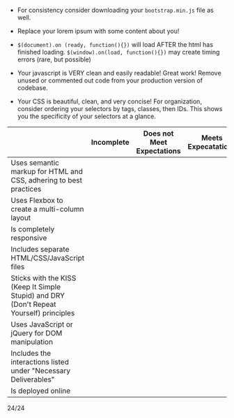 - For consistency consider downloading your `bootstrap.min.js` file as well.
- Replace your lorem ipsum with some content about you!

- `$(document).on (ready, function(){})` will load AFTER the html has finished loading. `$(window).on(load, function(){})` may create timing errors (rare, but possible)

-  Your javascript is VERY clean and easily readable! Great work!  Remove unused or commented out code from your production version of codebase.

- Your CSS is beautiful, clean, and very concise!  For organization, consider ordering your selectors by tags, classes, then IDs. This shows you the specificity of your selectors at a glance.


<table>
<thead>
<tr>
<th></th>
<th>Incomplete</th>
<th>Does not Meet Expectations</th>
<th>Meets Expecatations</th>
<th>Exceeds Expectations</th>
</tr>
</thead>
<tbody>
<tr>
<td>Uses semantic markup for HTML and CSS, adhering to best practices</td>
<td></td>
<td></td>
<td></td>
<td>X</td>
</tr>
<tr>
<td>Uses Flexbox to create a multi-column layout</td>
<td></td>
<td></td>
<td></td>
<td>X</td>
</tr>
<tr>
<td>Is completely responsive</td>
<td></td>
<td></td>
<td></td>
<td>X</td>
</tr>
<tr>
<td>Includes separate HTML/CSS/JavaScript files</td>
<td></td>
<td></td>
<td></td>
<td>X</td>
</tr>
<tr>
<td>Sticks with the KISS (Keep It Simple Stupid) and DRY (Don't Repeat Yourself) principles</td>
<td></td>
<td></td>
<td></td>
<td>X</td>
</tr>
<tr>
<td>Uses JavaScript or jQuery for DOM manipulation</td>
<td></td>
<td></td>
<td></td>
<td>X</td>
</tr>
<tr>
<td>Includes the interactions listed under "Necessary Deliverables"</td>
<td></td>
<td></td>
<td></td>
<td>X</td>
</tr>
<tr>
<td>Is deployed online</td>
<td></td>
<td></td>
<td></td>
<td>X</td>
</tr></tbody></table>

24/24
